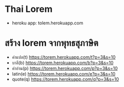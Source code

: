 # Thai Lorem
* heroku app: tolem.herokuapp.com
# สร้าง lorem จากพุทธสุภาษิต
  * คำแปล(t) https://torem.herokuapp.com/t?p=3&s=10
  * บาลี(b) https://torem.herokuapp.com/b?p=3&s=10
  * คำอ่าน(p) https://torem.herokuapp.com/p?p=3&s=10
  * latin(e) https://torem.herokuapp.com/e?p=3&s=10
  * quote(q) https://torem.herokuapp.com/q?p=3&s=10
